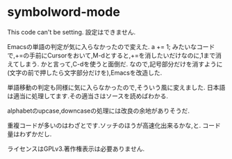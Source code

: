 symbolword-mode
===========
This code can't be setting.
設定はできません.

Emacsの単語の判定が気に入らなかったので変えた.
a += 1;
みたいなコードで,+=の手前にCursorをおいて,M-dとすると,+=を消したいだけなのに,1まで消えてしまう.
かと言って,C-dを使うと面倒だ.
なので,記号部分だけを消すように(文字の前で押したら文字部分だけを),Emacsを改造した.

単語移動の判定も同様に気に入らなかったので,そういう風に変えました.
日本語は適当に処理してます.その適当さはソースを読めばわかる.

alphabetのupcase,downcaseの処理には改良の余地がありそうだ.

重複コードが多いのはわざとです.ソッチのほうが高速化出来るかな,と.
コード量はわずかだし.

ライセンスはGPLv3.著作権表示は必要ありません.
